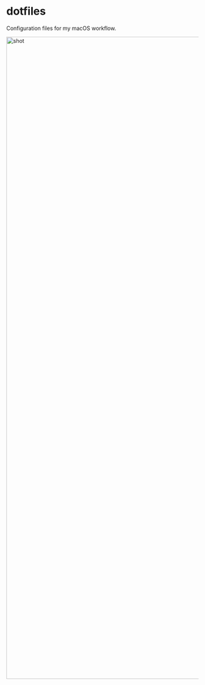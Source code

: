 # dotfiles

Configuration files for my macOS workflow.

<img width="1680" alt="shot" src="https://user-images.githubusercontent.com/58704551/139570657-33307d28-ab3d-44e1-b285-2be76b9c50d5.png">
